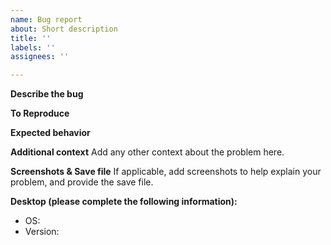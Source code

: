 ```yaml
---
name: Bug report
about: Short description
title: ''
labels: ''
assignees: ''

---
```


**Describe the bug**

**To Reproduce**

**Expected behavior**

**Additional context**
Add any other context about the problem here.

**Screenshots & Save file**
If applicable, add screenshots to help explain your problem, and provide the save file.

**Desktop (please complete the following information):**
 - OS: 
 - Version:
